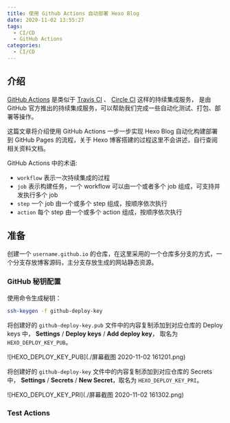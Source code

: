 ```yaml
---
title: 使用 Github Actions 自动部署 Hexo Blog
date: 2020-11-02 13:55:27
tags: 
  - CI/CD
  - GitHub Actions
categories:
  - CI/CD
---
```


## 介绍

[GitHub Actions](https://docs.github.com/cn/free-pro-team@latest/actions) 是类似于 [Travis CI](https://travis-ci.org/) 、 [Circle CI](https://circleci.com/) 这样的持续集成服务， 是由 GitHub 官方推出的持续集成服务，可以帮助我们完成一些自动化测试、打包、部署等操作。


这篇文章将介绍使用 GitHub Actions 一步一步实现 Hexo Blog 自动化构建部署到 GitHub Pages 的流程，关于 Hexo 博客搭建的过程这里不会讲述，自行查阅相关资料文档。

GitHub Actions 中的术语:

- `workflow` 表示一次持续集成的过程
- `job` 表示构建任务，一个 workflow 可以由一个或者多个 job 组成，可支持并发执行多个 job
- `step` 一个 job 由一个或多个 step 组成，按顺序依次执行
- `action` 每个 step 由一个或多个 action 组成，按顺序依次执行


## 准备

创建一个 `username.github.io` 的仓库，在这里采用的一个仓库多分支的方式，一个分支存放博客源码，主分支存放生成的网站静态资源。

### GitHub 秘钥配置

使用命令生成秘钥：

``` bash
ssh-keygen -f github-deploy-key
```

将创建好的 `github-deploy-key.pub` 文件中的内容复制添加到对应仓库的 Deploy keys 中， **Settings** / **Deploy keys** / **Add deploy key**， 取名为 `HEXO_DEPLOY_KEY_PUB`。

![HEXO_DEPLOY_KEY_PUB](./屏幕截图 2020-11-02 161201.png)

将创建好的 `github-deploy-key` 文件中的内容复制添加到对应仓库的 Secrets 中， **Settings** / **Secrets** / **New Secret**，取名为 `HEXO_DEPLOY_KEY_PRI`。

![HEXO_DEPLOY_KEY_PRI](./屏幕截图 2020-11-02 161302.png)


### Test Actions


